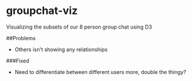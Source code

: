 # groupchat-viz
Visualizing the subsets of our 8 person group chat using D3

##Problems 
- Others isn't showing any relationships

###Fixed
- Need to differentiate between different users more, double the thingy?
